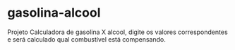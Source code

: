 # gasolina-alcool
Projeto Calculadora de gasolina X alcool, digite os valores correspondentes e será calculado qual combustível está compensando.
